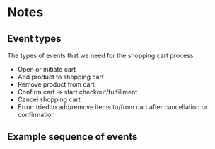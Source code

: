 # Notes

## Event types

The types of events that we need for the shopping cart process:

- Open or initiate cart
- Add product to shopping cart
- Remove product from cart
- Confirm cart -> start checkout/fulfillment
- Cancel shopping cart
- Error: tried to add/remove items to/from cart after cancellation or confirmation

## Example sequence of events

